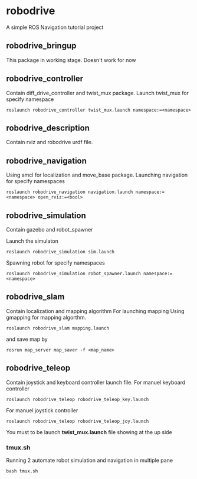 # robodrive
A simple ROS Navigation tutorial project

## robodrive_bringup
This package in working stage. Doesn't work for now

## robodrive_controller
Contain diff_drive_controller and twist_mux package.
Launch twist_mux for specify namespace
```
roslaunch robodrive_controller twist_mux.launch namespace:=<namespace>
```

## robodrive_description
Contain rviz and robodrive urdf file.

## robodrive_navigation
Using amcl for localization and move_base package.
Launching navigation for specify namespaces
```
roslaunch robodrive_navigation navigation.launch namespace:=<namespace> open_rviz:=<bool>
```

## robodrive_simulation
Contain gazebo and robot_spawner 

Launch the simulaton
```
roslaunch robodrive_simulation sim.launch
```
Spawning robot for specify namespaces
```
roslaunch robodrive_simulation robot_spawner.launch namespace:=<namespace>
```

## robodrive_slam
Contain localization and mapping algorithm
For launching mapping
Using gmapping for mapping algorthm.
```
roslaunch robodrive_slam mapping.launch
```
and save map by
```
rosrun map_server map_saver -f <map_name>
```

## robodrive_teleop
Contain joystick and keyboard controller launch file.
For manuel keyboard controller
```
roslaunch robodrive_teleop robodrive_teleop_key.launch 
```
For manuel joystick controller
```
roslaunch robodrive_teleop robodrive_teleop_joy.launch
```
You must to be launch **twist_mux.launch** file showing at the up side

### tmux.sh
Running 2 automate robot simulation and navigation in multiple pane

```
bash tmux.sh
```

